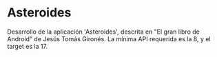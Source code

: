 Asteroides
==========

Desarrollo de la aplicación 'Asteroides', descrita en "El gran libro de Android" de Jesús Tomás Gironés. La mínima API requerida es la 8, y el target es la 17. 
